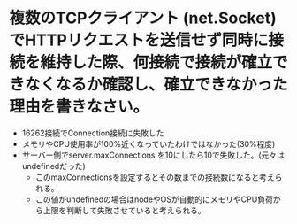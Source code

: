 # 複数のTCPクライアント (net.Socket) でHTTPリクエストを送信せず同時に接続を維持した際、何接続で接続が確立できなくなるか確認し、確立できなかった理由を書きなさい。

- 16262接続でConnection接続に失敗した
- メモリやCPU使用率が100%近くなっていたわけではなかった(30%程度)
- サーバー側でserver.maxConnections を10にしたら10で失敗した。(元々はundefinedだった)
  - このmaxConnectionsを設定するとその数までの接続数になると考えられる。
  - この値がundefinedの場合はnodeやOSが自動的にメモリやCPU負荷から上限を判断して失敗させていると考えられる。
